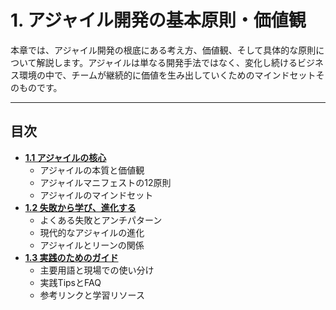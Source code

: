 # 1. アジャイル開発の基本原則・価値観

本章では、アジャイル開発の根底にある考え方、価値観、そして具体的な原則について解説します。アジャイルは単なる開発手法ではなく、変化し続けるビジネス環境の中で、チームが継続的に価値を生み出していくためのマインドセットそのものです。

---

## 目次

*   **[1.1 アジャイルの核心](./01_01_core_principles.md)**
    *   アジャイルの本質と価値観
    *   アジャイルマニフェストの12原則
    *   アジャイルのマインドセット
*   **[1.2 失敗から学び、進化する](./01_02_pitfalls_and_evolution.md)**
    *   よくある失敗とアンチパターン
    *   現代的なアジャイルの進化
    *   アジャイルとリーンの関係
*   **[1.3 実践のためのガイド](./01_03_practical_guide.md)**
    *   主要用語と現場での使い分け
    *   実践TipsとFAQ
    *   参考リンクと学習リソース 